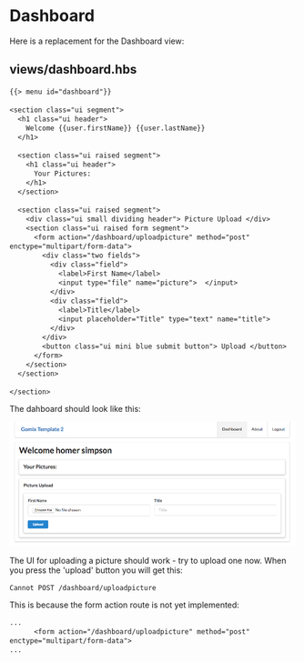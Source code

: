 # Dashboard


Here is a replacement for the Dashboard view:

## views/dashboard.hbs

~~~
{{> menu id="dashboard"}}

<section class="ui segment">
  <h1 class="ui header">
    Welcome {{user.firstName}} {{user.lastName}}
  </h1>

  <section class="ui raised segment">
    <h1 class="ui header">
      Your Pictures:
    </h1>
  </section>

  <section class="ui raised segment">
    <div class="ui small dividing header"> Picture Upload </div>
    <section class="ui raised form segment">
      <form action="/dashboard/uploadpicture" method="post" enctype="multipart/form-data">
        <div class="two fields">
          <div class="field">
            <label>First Name</label>
            <input type="file" name="picture">  </input>
          </div>
          <div class="field">
            <label>Title</label>
            <input placeholder="Title" type="text" name="title">
          </div>
        </div>
        <button class="ui mini blue submit button"> Upload </button>
      </form>
    </section>
  </section>

</section>
~~~

The dahboard should look like this:

![](img/01.png)

The UI for uploading a picture should work - try to upload one now. When you press the 'upload' button you will get this:

~~~
Cannot POST /dashboard/uploadpicture
~~~

This is because the form action route is not yet implemented:

~~~
...
      <form action="/dashboard/uploadpicture" method="post" enctype="multipart/form-data">
...
~~~